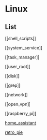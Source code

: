 # Linux


## List

[[shell_scripts]]

[[system_service]]

[[task_manager]]

[[user_root]]

[[disk]]

[[grep]]

[[network]]

[[open_vpn]]

[[raspberry_pi]]

[home_assistant](home_assistant.md)

[retro_pie](retro_pie.md)